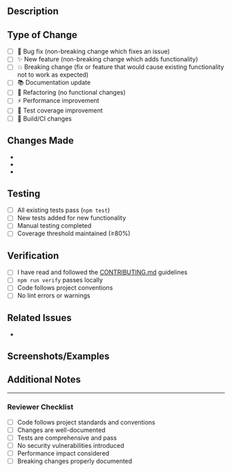 ## Description

<!-- Provide a brief description of the changes in this PR -->

## Type of Change

<!-- Mark the relevant option with an "x" -->

-   [ ] 🐛 Bug fix (non-breaking change which fixes an issue)
-   [ ] ✨ New feature (non-breaking change which adds functionality)
-   [ ] 💥 Breaking change (fix or feature that would cause existing functionality not to work as expected)
-   [ ] 📚 Documentation update
-   [ ] 🔧 Refactoring (no functional changes)
-   [ ] ⚡ Performance improvement
-   [ ] 🧪 Test coverage improvement
-   [ ] 🔨 Build/CI changes

## Changes Made

<!-- List the specific changes made in this PR -->

-
-
-

## Testing

<!-- Describe how you tested these changes -->

-   [ ] All existing tests pass (`npm test`)
-   [ ] New tests added for new functionality
-   [ ] Manual testing completed
-   [ ] Coverage threshold maintained (≥80%)

## Verification

<!-- Confirm you've run the verification steps -->

-   [ ] I have read and followed the [CONTRIBUTING.md](../CONTRIBUTING.md) guidelines
-   [ ] `npm run verify` passes locally
-   [ ] Code follows project conventions
-   [ ] No lint errors or warnings

## Related Issues

<!-- Link any related issues using "Fixes #123" or "Closes #123" -->

-

## Screenshots/Examples

<!-- If applicable, add screenshots or code examples -->

## Additional Notes

<!-- Any additional information, concerns, or context for reviewers -->

---

### Reviewer Checklist

-   [ ] Code follows project standards and conventions
-   [ ] Changes are well-documented
-   [ ] Tests are comprehensive and pass
-   [ ] No security vulnerabilities introduced
-   [ ] Performance impact considered
-   [ ] Breaking changes properly documented
